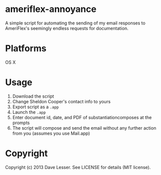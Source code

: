 ameriflex-annoyance
===================
A simple script for automating the sending of my email responses to
AmeriFlex's seemingly endless requests for documentation.

Platforms
=========
OS X

Usage
=====
1. Download the script
1. Change Sheldon Cooper's contact info to yours
1. Export script as a `.app`
1. Launch the `.app`
1. Enter document id, date, and PDF of substantiationcomposes at the prompts
1. The script will compose and send the email without any further action from you (assumes you use Mail.app) 

Copyright
=========
Copyright (c) 2013 Dave Lesser. See LICENSE for details (MIT license).
